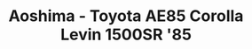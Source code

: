 ---
layout: product
title: "Aoshima - Toyota AE85 Corolla Levin 1500SR '85"
price: "TBA" 
desc: "N/A"
img_path: "/assets/img/AO55939.webp"
brand: "N/A"
available: false
special_offer: false
new: false
soon: false
cat: "010000"
subcat: "013700"
subsubcat: "0N/A"
sifra: "AO55939"
popular: false
spec: false
---